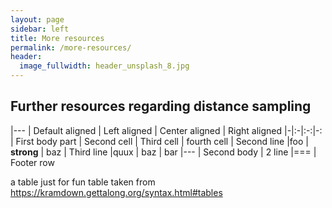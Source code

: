 ```yaml
---
layout: page
sidebar: left
title: More resources
permalink: /more-resources/
header:
  image_fullwidth: header_unsplash_8.jpg
---
```


## Further resources regarding distance sampling


|---
| Default aligned | Left aligned | Center aligned | Right aligned
|-|:-|:-:|-:
| First body part | Second cell | Third cell | fourth cell
| Second line |foo | **strong** | baz
| Third line |quux | baz | bar
|---
| Second body
| 2 line
|===
| Footer row

a table just for fun
table taken from https://kramdown.gettalong.org/syntax.html#tables
